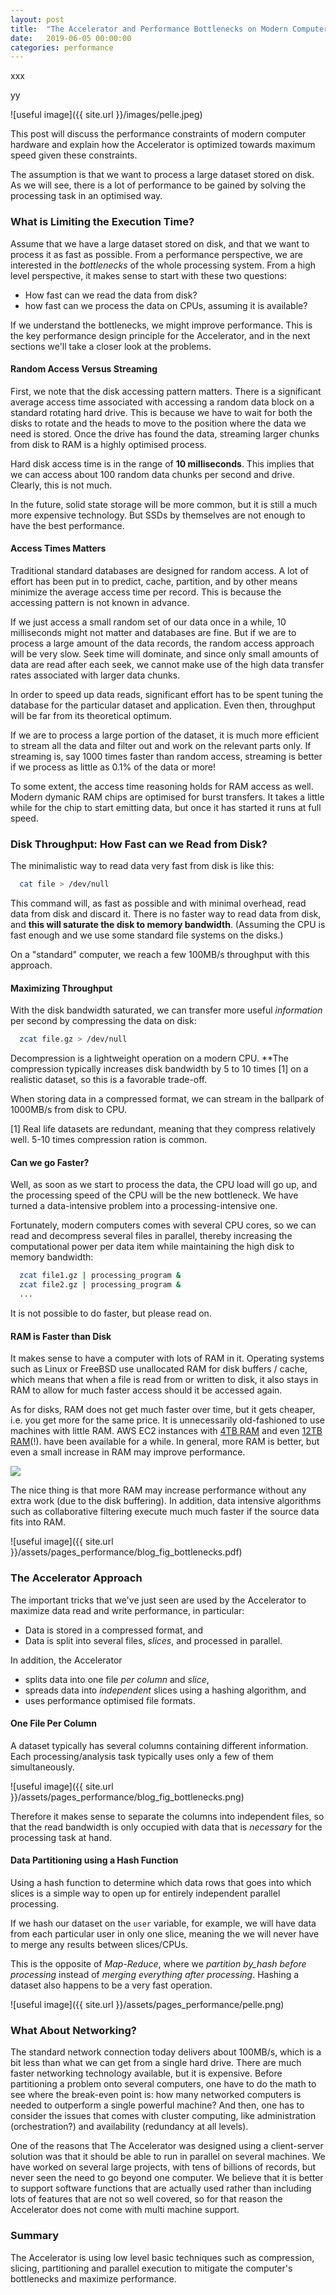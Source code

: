 ```yaml
---
layout: post
title:  "The Accelerator and Performance Bottlenecks on Modern Computers"
date:   2019-06-05 00:00:00
categories: performance
---
```



xxx

yy

![useful image]({{ site.url }}/images/pelle.jpeg)


This post will discuss the performance constraints of modern computer
hardware and explain how the Accelerator is optimized towards maximum
speed given these constraints.

The assumption is that we want to process a large dataset stored on
disk.  As we will see, there is a lot of performance to be gained by
solving the processing task in an optimised way.





### What is Limiting the Execution Time?

Assume that we have a large dataset stored on disk, and that we want
to process it as fast as possible.  From a performance perspective, we
are interested in the _bottlenecks_ of the whole processing system.
From a high level perspective, it makes sense to start with these two
questions:

 - How fast can we read the data from disk?
 - how fast can we process the data on CPUs, assuming it is available?

If we understand the bottlenecks, we might improve performance.  This
is the key performance design principle for the Accelerator, and in
the next sections we'll take a closer look at the problems.



#### Random Access Versus Streaming

First, we note that the disk accessing pattern matters.  There is a
significant average access time associated with accessing a random
data block on a standard rotating hard drive.  This is because we have
to wait for both the disks to rotate and the heads to move to the
position where the data we need is stored.  Once the drive has found
the data, streaming larger chunks from disk to RAM is a highly
optimised process.

Hard disk access time is in the range of **10 milliseconds**.  This
implies that we can access about 100 random data chunks per second and
drive.  Clearly, this is not much.

In the future, solid state storage will be more common, but it is
still a much more expensive technology.  But SSDs by themselves are
not enough to have the best performance.



#### Access Times Matters

Traditional standard databases are designed for random access.  A lot
of effort has been put in to predict, cache, partition, and by other
means minimize the average access time per record.  This is because
the accessing pattern is not known in advance.

If we just access a small random set of our data once in a while, 10
milliseconds might not matter and databases are fine.  But if we are
to process a large amount of the data records, the random access
approach will be very slow.  Seek time will dominate, and since only
small amounts of data are read after each seek, we cannot make use of
the high data transfer rates associated with larger data chunks.

In order to speed up data reads, significant effort has to be spent
tuning the database for the particular dataset and application.  Even
then, throughput will be far from its theoretical optimum.

<!--- We believe that it is better to work on the actual problem than
to spend time and resources tuning particular software systems.  -->

If we are to process a large portion of the dataset, it is much more
efficient to stream all the data and filter out and work on the
relevant parts only.  If streaming is, say 1000 times faster than
random access, streaming is better if we process as little as 0.1% of
the data or more!

To some extent, the access time reasoning holds for RAM access as
well.  Modern dymanic RAM chips are optimised for burst transfers.  It
takes a little while for the chip to start emitting data, but once it
has started it runs at full speed.




### Disk Throughput:  How Fast can we Read from Disk?

The minimalistic way to read data very fast from disk is like this:
```bash
  cat file > /dev/null
```

This command will, as fast as possible and with minimal overhead, read
data from disk and discard it.  There is no faster way to read data
from disk, and **this will saturate the disk to memory bandwidth**.
(Assuming the CPU is fast enough and we use some standard file systems
on the disks.)

On a "standard" computer, we reach a few 100MB/s throughput with this
approach.



#### Maximizing Throughput

With the disk bandwidth saturated, we can transfer more useful
_information_ per second by compressing the data on disk:
```bash
  zcat file.gz > /dev/null
```

Decompression is a lightweight operation on a modern CPU.  **The
compression typically increases disk bandwidth by 5 to 10 times [1] on a
realistic dataset, so this is a favorable trade-off.

When storing data in a compressed format, we can stream in the
ballpark of 1000MB/s from disk to CPU.

[1] Real life datasets are redundant, meaning that they compress
relatively well.  5-10 times compression ration is common.



#### Can we go Faster?

Well, as soon as we start to process the data, the CPU load will go
up, and the processing speed of the CPU will be the new bottleneck.
We have turned a data-intensive problem into a processing-intensive
one.

Fortunately, modern computers comes with several CPU
cores, so we can read and decompress several files in parallel,
thereby increasing the computational power per data item while
maintaining the high disk to memory bandwidth:

```bash
  zcat file1.gz | processing_program &
  zcat file2.gz | processing_program &
  ...
```

It is not possible to do faster, but please read on.



#### RAM is Faster than Disk

It makes sense to have a computer with lots of RAM in it.  Operating
systems such as Linux or FreeBSD use unallocated RAM for disk buffers
/ cache, which means that when a file is read from or written to disk,
it also stays in RAM to allow for much faster access should it be
accessed again.

As for disks, RAM does not get much faster over time, but it gets
cheaper, i.e. you get more for the same price.  It is unnecessarily
old-fashioned to use machines with little RAM.  AWS EC2 instances with
[4TB
RAM](https://aws.amazon.com/blogs/aws/now-available-ec2-instances-with-4-tb-of-memory/)
and even [12TB
RAM](https://aws.amazon.com/blogs/aws/now-available-amazon-ec2-high-memory-instances-with-6-9-and-12-tb-of-memory-perfect-for-sap-hana/)(!).
have been available for a while.  In general, more RAM is better, but
even a small increase in RAM may improve performance.

<img src="{{site.url}}/assets/pages_performance/blog_fig_bottlenecks.pdf" style="display: block; margin: auto;" />

The nice thing is that more RAM may increase performance without any
extra work (due to the disk buffering).  In addition, data intensive
algorithms such as collaborative filtering execute much much faster if
the source data fits into RAM.


![useful image]({{ site.url }}/assets/pages_performance/blog_fig_bottlenecks.pdf)


### The Accelerator Approach

The important tricks that we've just seen are used by the Accelerator to
maximize data read and write performance, in particular:

  - Data is stored in a compressed format, and
  - Data is split into several files, _slices_, and processed in
    parallel.

In addition, the Accelerator

  - splits data into one file _per column_ and _slice_,
  - spreads data into _independent_ slices using a hashing algorithm, and
  - uses performance optimised file formats.


#### One File Per Column

A dataset typically has several columns containing different
information.  Each processing/analysis task typically uses only a few
of them simultaneously.

![useful image]({{ site.url }}/assets/pages_performance/blog_fig_bottlenecks.png)

Therefore it makes sense to separate the columns into independent
files, so that the read bandwidth is only occupied with data that is
_necessary_ for the processing task at hand.



#### Data Partitioning using a Hash Function

Using a hash function to determine which data rows that goes into
which slices is a simple way to open up for entirely independent
parallel processing.

If we hash our dataset on the `user` variable, for example, we will
have data from each particular user in only one slice, meaning the we
will never have to merge any results between slices/CPUs.

This is the opposite of _Map-Reduce_, where we _partition by_hash
before processing_ instead of _merging everything after processing_.
Hashing a dataset also happens to be a very fast operation.

![useful image]({{ site.url }}/assets/pages_performance/pelle.png)


### What About Networking?

The standard network connection today delivers about 100MB/s, which is
a bit less than what we can get from a single hard drive.  There are
much faster networking technology available, but it is expensive.
Before partitioning a problem onto several computers, one have to do
the math to see where the break-even point is: how many networked
computers is needed to outperform a single powerful machine?  And then,
one has to consider the issues that comes with cluster computing, like
administration (orchestration?) and availability (redundancy at all
levels).

One of the reasons that The Accelerator was designed using a
client-server solution was that it should be able to run in parallel
on several machines.  We have worked on several large projects, with
tens of billions of records, but never seen the need to go beyond one
computer.  We believe that it is better to support software functions
that are actually used rather than including lots of features that are
not so well covered, so for that reason the Accelerator does not come
with multi machine support.


### Summary

The Accelerator is using low level basic techniques such as
compression, slicing, partitioning and parallel execution to mitigate
the computer's bottlenecks and maximize performance.

